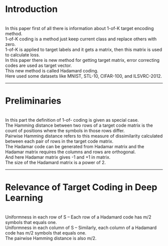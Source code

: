# Introduction
<br/>In this paper first of all there is information about 1-of-K target encoding method.
<br/>1-of-K coding is a method just keep current class and replace others with zero. 
<br/>1-of-K is applied to target labels and it gets a matrix, then this matrix is used to calculate loss.
<br/>In this paper there is new method for getting target matrix, error correcting codes are used as target vector.
<br/>This new method is called Hadamard coding.
<br/> Here used some datasets like MNIST, STL-10, CIFAR-100, and ILSVRC-2012.

------

# Preliminaries
<br/>In this part the definition of 1-of- coding is given as special case.
<br/>The Hamming distance between two rows of a target code matrix is the count of positions where the symbols in those rows differ. 
<br/>Pairwise Hamming distance refers to this measure of dissimilarity calculated between each pair of rows in the target code matrix.
<br/>The Hadamar code can be generated from Hadamar matrix and the Hadamar matrix requires the columns and rows are orthogonal.
<br/>And here Hadamar matrix gives -1 and +1 in matrix.
<br/>The size of the Hadamard matrix is a power of 2.

------

# Relevance of Target Coding in Deep Learning
<br/>Uniformness in each row of S – Each row of a Hadamard code has m/2 symbols that equals one.
<br/>Uniformness in each column of S – Similarly, each column of a Hadamard code has m/2 symbols that equals one.
<br/>The pairwise Hamming distance is also m/2.
